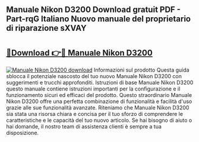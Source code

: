 ## Manuale Nikon D3200 Download gratuit PDF - Part-rqG Italiano Nuovo manuale del proprietario di riparazione sXVAY

# <h2><a href="http://dfesqu.blite.top/?on=Manuale+Nikon+D3200">🔗Download 👉🔴 Manuale Nikon D3200</a></h2>

[![Manuale Nikon D3200 download](https://i.imgur.com/lujVjoI.png)](http://dfesqu.blite.top/?on=Manuale+Nikon+D3200)
Informazioni sul prodotto Questa guida sblocca il potenziale nascosto del tuo nuovo Manuale Nikon D3200 con suggerimenti e trucchi approfonditi. Istruzioni di base Manuale Nikon D3200 questo manuale contiene istruzioni importanti per la configurazione e il funzionamento sicuri ed efficaci del prodotto. Questo straordinario Manuale Nikon D3200 offre una perfetta combinazione di funzionalità e facilità d'uso grazie alle sue funzionalità avanzate. Riteniamo che Manuale Nikon D3200 sia stata una risorsa chiara e concisa per il tuo sforzo di comprendere le caratteristiche e le capacità del tuo nuovo articolo. Se hai bisogno di aiuto o hai domande, il nostro team di assistenza clienti è sempre a tua disposizione.
